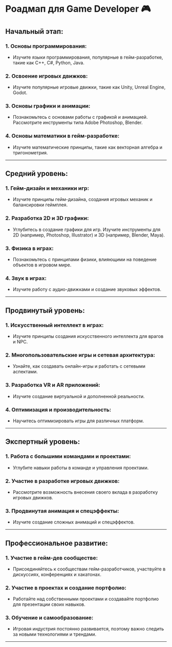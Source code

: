 # Роадмап для Game Developer :video_game:

## Начальный этап:

### **1. Основы программирования:**
- Изучите языки программирования, популярные в гейм-разработке, такие как C++, C#, Python, Java.
### **2. Освоение игровых движков:**
- Изучите популярные игровые движки, такие как Unity, Unreal Engine, Godot.
### **3. Основы графики и анимации:**
- Познакомьтесь с основами работы с графикой и анимацией. Рассмотрите инструменты типа Adobe Photoshop, Blender.
### **4. Основы математики в гейм-разработке:**
- Изучите математические принципы, такие как векторная алгебра и тригонометрия.
---

## Средний уровень:

### **1. Гейм-дизайн и механики игр:**
- Изучите принципы гейм-дизайна, создания игровых механик и балансировки геймплея.

### **2. Разработка 2D и 3D графики:**
- Углубитесь в создание графики для игр. Изучите инструменты для 2D (например, Photoshop, Illustrator) и 3D (например, Blender, Maya).

### **3. Физика в играх:**
- Познакомьтесь с принципами физики, влияющими на поведение объектов в игровом мире.

### **4. Звук в играх:**
- Изучите работу с аудио-движками и создание звуковых эффектов.
---

## Продвинутый уровень:

### **1. Искусственный интеллект в играх:**
- Изучите принципы создания искусственного интеллекта для врагов и NPC.

### **2. Многопользовательские игры и сетевая архитектура:**
- Узнайте, как создавать онлайн-игры и работать с сетевыми аспектами.

### **3. Разработка VR и AR приложений:**
- Изучите создание виртуальной и дополненной реальности.

### **4. Оптимизация и производительность:**
- Научитесь оптимизировать игры для различных платформ.
---

## Экспертный уровень:

### **1. Работа с большими командами и проектами:**
- Углубите навыки работы в команде и управления проектами.

### **2. Участие в разработке игровых движков:**
- Рассмотрите возможность внесения своего вклада в разработку игровых движков.

### **3. Продвинутая анимация и спецэффекты:**
- Изучите создание сложных анимаций и спецэффектов.
---

## Профессиональное развитие:

### **1. Участие в гейм-дев сообществе:**
- Присоединяйтесь к сообществам гейм-разработчиков, участвуйте в дискуссиях, конференциях и хакатонах.

### **2. Участие в проектах и создание портфолио:**
- Работайте над собственными проектами и создавайте портфолио для презентации своих навыков.

### **3. Обучение и самообразование:**
- Игровая индустрия постоянно развивается, поэтому важно следить за новыми технологиями и трендами.
---
